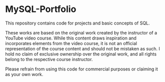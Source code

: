 # MySQL-Portfolio
This repository contains code for projects and basic concepts of SQL.

These works are based on the original work created by the instructor of a YouTube video course. While this content draws inspiration and incorporates elements from the video course, it is not an official representation of the course content and should not be mistaken as such. I hold no claim of exclusive ownership over the original work, and all rights belong to the respective course instructor.

Please refrain from using this code for commercial purposes or claiming it as your own work.
